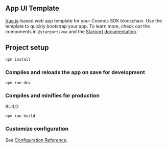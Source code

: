 ## App UI Template

[Vue.js](https://vuejs.org/)-based web app template for your Cosmos SDK blockchain. Use the template to quickly bootstrap your app. To learn more, check out the components in `@starport/vue` and the [Starport documentation](https://docs.starport.network/).

## Project setup

```
npm install
```

### Compiles and reloads the app on save for development

```
npm run dev
```

### Compiles and minifies for production
BUILD

```
npm run build
```

### Customize configuration

See [Configuration Reference](https://cli.vuejs.org/config/).
